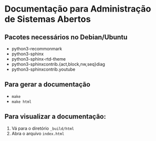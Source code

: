 # Documentação para Administração de Sistemas Abertos

## Pacotes necessários no Debian/Ubuntu
* python3-recommonmark 
* python3-sphinx
* python3-sphinx-rtd-theme
* python3-sphinxcontrib.{act,block,nw,seq}diag
* python3-sphinxcontrib.youtube

## Para gerar a documentação
* `make`
* `make html`
   
## Para visualizar a documentação:
1. Vá para o diretório `_build/html`
3. Abra o arquivo `index.html`
